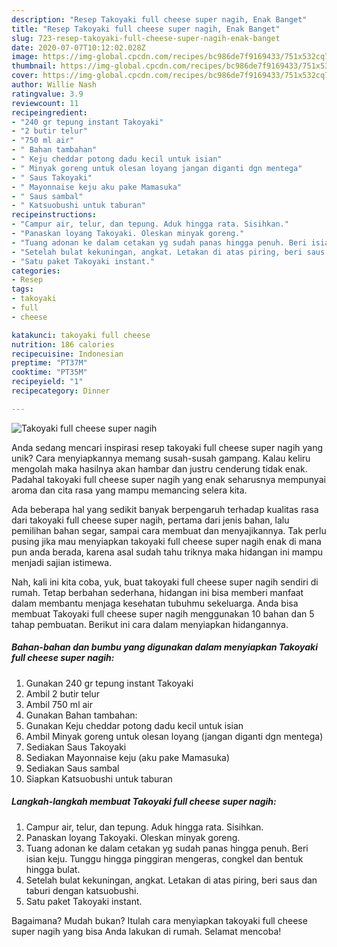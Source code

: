 ```yaml
---
description: "Resep Takoyaki full cheese super nagih, Enak Banget"
title: "Resep Takoyaki full cheese super nagih, Enak Banget"
slug: 723-resep-takoyaki-full-cheese-super-nagih-enak-banget
date: 2020-07-07T10:12:02.028Z
image: https://img-global.cpcdn.com/recipes/bc986de7f9169433/751x532cq70/takoyaki-full-cheese-super-nagih-foto-resep-utama.jpg
thumbnail: https://img-global.cpcdn.com/recipes/bc986de7f9169433/751x532cq70/takoyaki-full-cheese-super-nagih-foto-resep-utama.jpg
cover: https://img-global.cpcdn.com/recipes/bc986de7f9169433/751x532cq70/takoyaki-full-cheese-super-nagih-foto-resep-utama.jpg
author: Willie Nash
ratingvalue: 3.9
reviewcount: 11
recipeingredient:
- "240 gr tepung instant Takoyaki"
- "2 butir telur"
- "750 ml air"
- " Bahan tambahan"
- " Keju cheddar potong dadu kecil untuk isian"
- " Minyak goreng untuk olesan loyang jangan diganti dgn mentega"
- " Saus Takoyaki"
- " Mayonnaise keju aku pake Mamasuka"
- " Saus sambal"
- " Katsuobushi untuk taburan"
recipeinstructions:
- "Campur air, telur, dan tepung. Aduk hingga rata. Sisihkan."
- "Panaskan loyang Takoyaki. Oleskan minyak goreng."
- "Tuang adonan ke dalam cetakan yg sudah panas hingga penuh. Beri isian keju. Tunggu hingga pinggiran mengeras, congkel dan bentuk hingga bulat."
- "Setelah bulat kekuningan, angkat. Letakan di atas piring, beri saus dan taburi dengan katsuobushi."
- "Satu paket Takoyaki instant."
categories:
- Resep
tags:
- takoyaki
- full
- cheese

katakunci: takoyaki full cheese 
nutrition: 186 calories
recipecuisine: Indonesian
preptime: "PT37M"
cooktime: "PT35M"
recipeyield: "1"
recipecategory: Dinner

---
```



![Takoyaki full cheese super nagih](https://img-global.cpcdn.com/recipes/bc986de7f9169433/751x532cq70/takoyaki-full-cheese-super-nagih-foto-resep-utama.jpg)

Anda sedang mencari inspirasi resep takoyaki full cheese super nagih yang unik? Cara menyiapkannya memang susah-susah gampang. Kalau keliru mengolah maka hasilnya akan hambar dan justru cenderung tidak enak. Padahal takoyaki full cheese super nagih yang enak seharusnya mempunyai aroma dan cita rasa yang mampu memancing selera kita.

Ada beberapa hal yang sedikit banyak berpengaruh terhadap kualitas rasa dari takoyaki full cheese super nagih, pertama dari jenis bahan, lalu pemilihan bahan segar, sampai cara membuat dan menyajikannya. Tak perlu pusing jika mau menyiapkan takoyaki full cheese super nagih enak di mana pun anda berada, karena asal sudah tahu triknya maka hidangan ini mampu menjadi sajian istimewa.




Nah, kali ini kita coba, yuk, buat takoyaki full cheese super nagih sendiri di rumah. Tetap berbahan sederhana, hidangan ini bisa memberi manfaat dalam membantu menjaga kesehatan tubuhmu sekeluarga. Anda bisa membuat Takoyaki full cheese super nagih menggunakan 10 bahan dan 5 tahap pembuatan. Berikut ini cara dalam menyiapkan hidangannya.

<!--inarticleads1-->

##### Bahan-bahan dan bumbu yang digunakan dalam menyiapkan Takoyaki full cheese super nagih:

1. Gunakan 240 gr tepung instant Takoyaki
1. Ambil 2 butir telur
1. Ambil 750 ml air
1. Gunakan  Bahan tambahan:
1. Gunakan  Keju cheddar potong dadu kecil untuk isian
1. Ambil  Minyak goreng untuk olesan loyang (jangan diganti dgn mentega)
1. Sediakan  Saus Takoyaki
1. Sediakan  Mayonnaise keju (aku pake Mamasuka)
1. Sediakan  Saus sambal
1. Siapkan  Katsuobushi untuk taburan




<!--inarticleads2-->

##### Langkah-langkah membuat Takoyaki full cheese super nagih:

1. Campur air, telur, dan tepung. Aduk hingga rata. Sisihkan.
1. Panaskan loyang Takoyaki. Oleskan minyak goreng.
1. Tuang adonan ke dalam cetakan yg sudah panas hingga penuh. Beri isian keju. Tunggu hingga pinggiran mengeras, congkel dan bentuk hingga bulat.
1. Setelah bulat kekuningan, angkat. Letakan di atas piring, beri saus dan taburi dengan katsuobushi.
1. Satu paket Takoyaki instant.




Bagaimana? Mudah bukan? Itulah cara menyiapkan takoyaki full cheese super nagih yang bisa Anda lakukan di rumah. Selamat mencoba!
